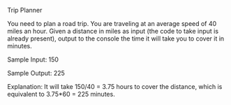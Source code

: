 Trip Planner


You need to plan a road trip. You are traveling at an average speed of 40 miles an hour.
Given a distance in miles as input (the code to take input is already present), output to the console the time it will take you to cover it in minutes.

Sample Input:
150

Sample Output:
225

Explanation: It will take 150/40 = 3.75 hours to cover the distance, which is equivalent to 3.75*60 = 225 minutes.